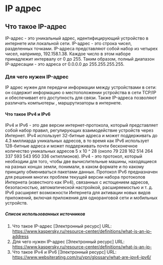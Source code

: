 # IP адрес

## Что такое IP-адрес

IP-адрес - это уникальный адрес, идентифицирующий устройство в интернете или локальной сети.
IP-адрес - это строка чисел, разделенных точками.
IP-адреса представляют собой набор из четырех чисел, например, 192.158.1.38.
Каждое число в этом наборе принадлежит интервалу от 0 до 255.
Таким образом, полный диапазон IP-адресации - это адреса от 0.0.0.0 до 255.255.255.255.

### Для чего нужен IP-адрес

IP адрес нужен для передачи информации между устройствами в сети:
он содержит информацию о местоположении устройства в сети TCP/IP
и обеспечивает его доступность для связи.
Также IP-адреса позволяют различать компьютеры , маршрутизаторы в интернете.

#### Что такое IPv4 и IPv6

IPv4 и IPv6 - это две версии интернет-протокола, который представляет собой набор правил,
регулирующих взаимодействие устройств через Интернет.
IPv4 использует 32-битные адреса и может поддерживать до 4.3 миллиарда уникальных адресов,
в то время как IPv6 использует 128-битные адреса
и может поддерживать почти бесконечное количество уникальных адресов
5 x 10 ^ 28 (около 79 228 162 514 264 337 593 543 950 336 октиллионов).
IPv4 - это протокол, который необходим для того, чтобы две вычислительные машины,
находящиеся на разных концах земли, понимали,
в каком формате и по какому принципу обмениваться пакетами данных.
Протокол IPv6 предназначен для решения многих проблем текущей версии набора протоколов Интернета
(известного как IPv4), связанных с истощением адресов, безопасностью,
автоматической настройкой, расширяемостью и т. д.
IPv6 расширяет возможности Интернета для активации новых видов приложений, 
включая приложения для одноранговой сети и мобильных устройств.

##### Список использованных источников

1. Что такое IP-адрес
   [Электронный ресурс] URL: https://www.kaspersky.ru/resource-center/definitions/what-is-an-ip-address
2. Для чего нужен IP-адрес
   [Электронный ресурс] URL: https://www.kaspersky.ru/resource-center/definitions/what-is-an-ip-
3. Что такое IPv4 и IPv6
   [Электронный ресурс] URL: https://www.websiterating.com/ru/vpn/glossary/what-are-ipv4-ipv6/
